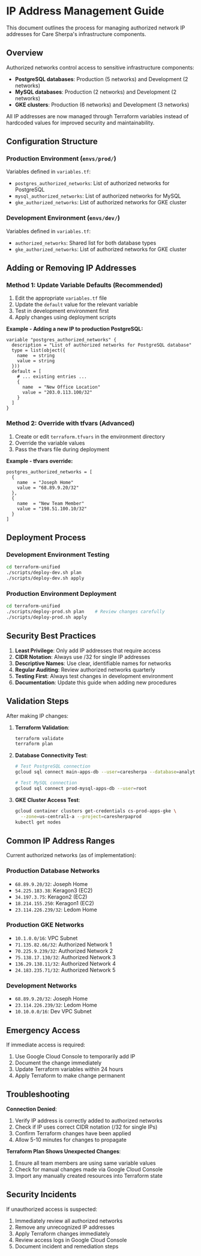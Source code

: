 # IP Address Management Guide

This document outlines the process for managing authorized network IP addresses for Care Sherpa's infrastructure components.

## Overview

Authorized networks control access to sensitive infrastructure components:
- **PostgreSQL databases**: Production (5 networks) and Development (2 networks)
- **MySQL databases**: Production (2 networks) and Development (2 networks) 
- **GKE clusters**: Production (6 networks) and Development (3 networks)

All IP addresses are now managed through Terraform variables instead of hardcoded values for improved security and maintainability.

## Configuration Structure

### Production Environment (`envs/prod/`)
Variables defined in `variables.tf`:
- `postgres_authorized_networks`: List of authorized networks for PostgreSQL
- `mysql_authorized_networks`: List of authorized networks for MySQL  
- `gke_authorized_networks`: List of authorized networks for GKE cluster

### Development Environment (`envs/dev/`)
Variables defined in `variables.tf`:
- `authorized_networks`: Shared list for both database types
- `gke_authorized_networks`: List of authorized networks for GKE cluster

## Adding or Removing IP Addresses

### Method 1: Update Variable Defaults (Recommended)
1. Edit the appropriate `variables.tf` file
2. Update the `default` value for the relevant variable
3. Test in development environment first
4. Apply changes using deployment scripts

**Example - Adding a new IP to production PostgreSQL:**
```hcl
variable "postgres_authorized_networks" {
  description = "List of authorized networks for PostgreSQL database"
  type = list(object({
    name  = string
    value = string
  }))
  default = [
    # ... existing entries ...
    {
      name  = "New Office Location"
      value = "203.0.113.100/32"
    }
  ]
}
```

### Method 2: Override with tfvars (Advanced)
1. Create or edit `terraform.tfvars` in the environment directory
2. Override the variable values
3. Pass the tfvars file during deployment

**Example - tfvars override:**
```hcl
postgres_authorized_networks = [
  {
    name  = "Joseph Home"
    value = "68.89.9.20/32"
  },
  {
    name  = "New Team Member"
    value = "198.51.100.10/32"
  }
]
```

## Deployment Process

### Development Environment Testing
```bash
cd terraform-unified
./scripts/deploy-dev.sh plan
./scripts/deploy-dev.sh apply
```

### Production Environment Deployment
```bash
cd terraform-unified
./scripts/deploy-prod.sh plan    # Review changes carefully
./scripts/deploy-prod.sh apply
```

## Security Best Practices

1. **Least Privilege**: Only add IP addresses that require access
2. **CIDR Notation**: Always use /32 for single IP addresses
3. **Descriptive Names**: Use clear, identifiable names for networks
4. **Regular Auditing**: Review authorized networks quarterly
5. **Testing First**: Always test changes in development environment
6. **Documentation**: Update this guide when adding new procedures

## Validation Steps

After making IP changes:

1. **Terraform Validation**:
   ```bash
   terraform validate
   terraform plan
   ```

2. **Database Connectivity Test**:
   ```bash
   # Test PostgreSQL connection
   gcloud sql connect main-apps-db --user=caresherpa --database=analytics

   # Test MySQL connection  
   gcloud sql connect prod-mysql-apps-db --user=root
   ```

3. **GKE Cluster Access Test**:
   ```bash
   gcloud container clusters get-credentials cs-prod-apps-gke \
     --zone=us-central1-a --project=caresherpaprod
   kubectl get nodes
   ```

## Common IP Address Ranges

Current authorized networks (as of implementation):

### Production Database Networks
- `68.89.9.20/32`: Joseph Home
- `54.225.183.38`: Keragon3 (EC2)
- `34.197.3.75`: Keragon2 (EC2)  
- `18.214.155.250`: Keragon1 (EC2)
- `23.114.226.239/32`: Ledom Home

### Production GKE Networks
- `10.1.0.0/16`: VPC Subnet
- `71.135.82.66/32`: Authorized Network 1
- `70.225.9.239/32`: Authorized Network 2
- `75.138.17.130/32`: Authorized Network 3
- `136.29.138.11/32`: Authorized Network 4
- `24.183.235.71/32`: Authorized Network 5

### Development Networks
- `68.89.9.20/32`: Joseph Home
- `23.114.226.239/32`: Ledom Home
- `10.10.0.0/16`: Dev VPC Subnet

## Emergency Access

If immediate access is required:
1. Use Google Cloud Console to temporarily add IP
2. Document the change immediately
3. Update Terraform variables within 24 hours
4. Apply Terraform to make change permanent

## Troubleshooting

**Connection Denied**:
1. Verify IP address is correctly added to authorized networks
2. Check if IP uses correct CIDR notation (/32 for single IPs)
3. Confirm Terraform changes have been applied
4. Allow 5-10 minutes for changes to propagate

**Terraform Plan Shows Unexpected Changes**:
1. Ensure all team members are using same variable values
2. Check for manual changes made via Google Cloud Console
3. Import any manually created resources into Terraform state

## Security Incidents

If unauthorized access is suspected:
1. Immediately review all authorized networks
2. Remove any unrecognized IP addresses
3. Apply Terraform changes immediately
4. Review access logs in Google Cloud Console
5. Document incident and remediation steps